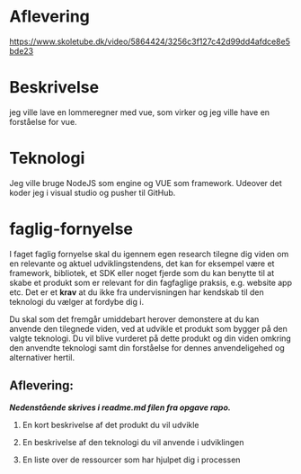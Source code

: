 # Aflevering
https://www.skoletube.dk/video/5864424/3256c3f127c42d99dd4afdce8e5bde23

# Beskrivelse
jeg ville lave en lommeregner med vue, som virker og jeg ville have en forståelse for vue.

# Teknologi
Jeg ville bruge NodeJS som engine og VUE som framework.
Udeover det koder jeg i visual studio og pusher til GitHub.

# faglig-fornyelse

I faget faglig fornyelse skal du igennem egen research tilegne dig viden om en relevante og aktuel udviklingstendens, det kan for eksempel være et framework, bibliotek, et SDK eller noget fjerde som du kan benytte til at skabe et produkt som er relevant for din fagfaglige praksis, e.g. website app etc. Det er et **krav** at du ikke fra undervisningen har kendskab til den teknologi du vælger at fordybe dig i.

Du skal som det fremgår umiddebart herover demonstere at du kan anvende den tilegnede viden, ved at udvikle et produkt som bygger på den valgte teknologi. Du vil blive vurderet på dette produkt og din viden omkring den anvendte teknologi samt din forståelse for dennes anvendeligehed og alternativer hertil. 

## Aflevering:
***Nedenstående skrives i readme.md filen fra opgave rapo.***

1. En kort beskrivelse af det produkt du vil udvikle

2. En beskrivelse af den teknologi du vil anvende i udviklingen

3. En liste over de ressourcer som har hjulpet dig i processen
